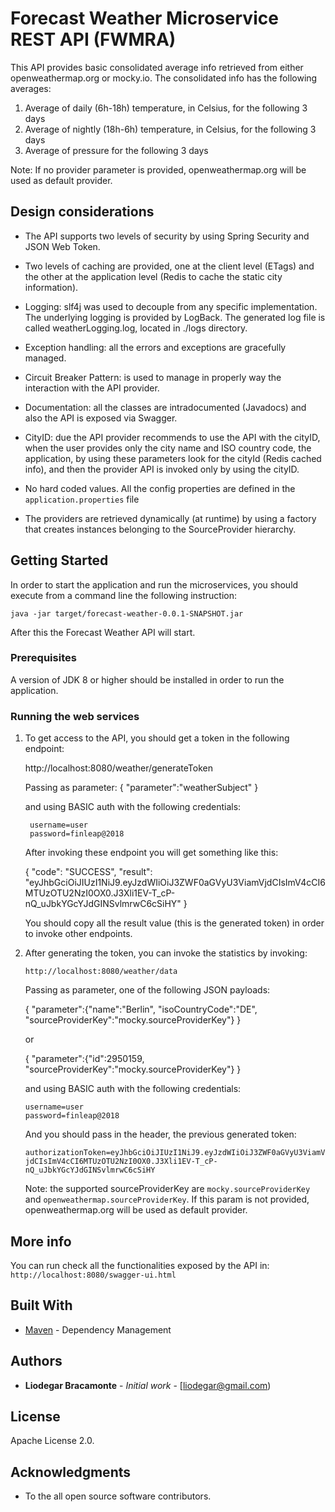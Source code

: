 # Forecast Weather Microservice REST API (FWMRA)

This API provides basic consolidated average info retrieved from either openweathermap.org or mocky.io. The consolidated info has the following averages:

1.	Average of daily (6h-18h) temperature, in Celsius, for the following 3 days
2.	Average of nightly (18h-6h) temperature, in Celsius, for the following 3 days
3.	Average of pressure for the following 3 days

Note: If no provider parameter is provided, openweathermap.org will be used as default provider.

## Design considerations
- The API supports two levels of security by using Spring Security and JSON Web Token.

- Two levels of caching are provided, one at the client level (ETags) and the other at the application level (Redis to cache the static city information).

- Logging: slf4j was used to decouple from any specific implementation. The underlying logging is provided by LogBack. The generated log file is called weatherLogging.log,
located in ./logs directory.

- Exception handling: all the errors and exceptions are gracefully managed.

- Circuit Breaker Pattern: is used to manage in properly way the interaction with the API provider.

- Documentation: all the classes are intradocumented (Javadocs) and also the API is exposed via Swagger.

- CityID: due the API provider recommends to use the API with the cityID, when the user provides only the city name and ISO country code, the application,
by using these parameters look for the cityId (Redis cached info), and then the provider API is invoked only by using the cityID.

- No hard coded values. All the config properties are defined in the `application.properties` file

- The providers are retrieved dynamically (at runtime) by using a factory that creates instances belonging to the SourceProvider hierarchy.


## Getting Started

In order to start the application and run the microservices, you should execute from a command line the following instruction:

`java -jar target/forecast-weather-0.0.1-SNAPSHOT.jar`

After this the Forecast Weather API will start.

### Prerequisites

A version of JDK 8 or higher should be installed in order to run the application.


### Running the web services

1. To get access to the API, you should get a token in the following endpoint:

   http://localhost:8080/weather/generateToken

   Passing as parameter:
   {
    "parameter":"weatherSubject"
   }

   and using BASIC auth with the following credentials:

        username=user
        password=finleap@2018


   After invoking these endpoint you will get something like this:

   {
       "code": "SUCCESS",
       "result": "eyJhbGciOiJIUzI1NiJ9.eyJzdWIiOiJ3ZWF0aGVyU3ViamVjdCIsImV4cCI6MTUzOTU2NzI0OX0.J3Xli1EV-T_cP-nQ_uJbkYGcYJdGINSvlmrwC6cSiHY"
   }


   You should copy all the result value (this is the generated token) in order to invoke other endpoints.

2. After generating the token, you can invoke the statistics by invoking:

   `http://localhost:8080/weather/data`

    Passing as parameter, one of the following JSON payloads:

    {
     "parameter":{"name":"Berlin", "isoCountryCode":"DE", "sourceProviderKey":"mocky.sourceProviderKey"}
    }

    or

    {
     "parameter":{"id":2950159, "sourceProviderKey":"mocky.sourceProviderKey"}
    }

    and using BASIC auth with the following credentials:

       username=user
       password=finleap@2018


      And you should pass in the header, the previous generated token:

      `authorizationToken=eyJhbGciOiJIUzI1NiJ9.eyJzdWIiOiJ3ZWF0aGVyU3ViamVjdCIsImV4cCI6MTUzOTU2NzI0OX0.J3Xli1EV-T_cP-nQ_uJbkYGcYJdGINSvlmrwC6cSiHY`

    Note: the supported sourceProviderKey are `mocky.sourceProviderKey` and `openweathermap.sourceProviderKey`. If this param is not provided, openweathermap.org will be used as default provider.

## More info

You can run check all the functionalities exposed by the API in: `http://localhost:8080/swagger-ui.html`


## Built With

* [Maven](https://maven.apache.org/) - Dependency Management


## Authors

* **Liodegar Bracamonte** - *Initial work* - [liodegar@gmail.com)


## License

Apache License 2.0.

## Acknowledgments

* To the all open source software contributors.


